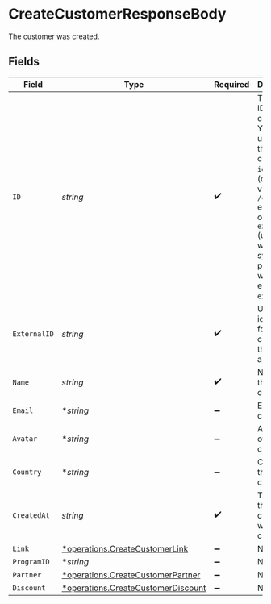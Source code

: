 # CreateCustomerResponseBody

The customer was created.


## Fields

| Field                                                                                                                                                                                                         | Type                                                                                                                                                                                                          | Required                                                                                                                                                                                                      | Description                                                                                                                                                                                                   |
| ------------------------------------------------------------------------------------------------------------------------------------------------------------------------------------------------------------- | ------------------------------------------------------------------------------------------------------------------------------------------------------------------------------------------------------------- | ------------------------------------------------------------------------------------------------------------------------------------------------------------------------------------------------------------- | ------------------------------------------------------------------------------------------------------------------------------------------------------------------------------------------------------------- |
| `ID`                                                                                                                                                                                                          | *string*                                                                                                                                                                                                      | :heavy_check_mark:                                                                                                                                                                                            | The unique ID of the customer. You may use either the customer's `id` on Dub (obtained via `/customers` endpoint) or their `externalId` (unique ID within your system, prefixed with `ext_`, e.g. `ext_123`). |
| `ExternalID`                                                                                                                                                                                                  | *string*                                                                                                                                                                                                      | :heavy_check_mark:                                                                                                                                                                                            | Unique identifier for the customer in the client's app.                                                                                                                                                       |
| `Name`                                                                                                                                                                                                        | *string*                                                                                                                                                                                                      | :heavy_check_mark:                                                                                                                                                                                            | Name of the customer.                                                                                                                                                                                         |
| `Email`                                                                                                                                                                                                       | **string*                                                                                                                                                                                                     | :heavy_minus_sign:                                                                                                                                                                                            | Email of the customer.                                                                                                                                                                                        |
| `Avatar`                                                                                                                                                                                                      | **string*                                                                                                                                                                                                     | :heavy_minus_sign:                                                                                                                                                                                            | Avatar URL of the customer.                                                                                                                                                                                   |
| `Country`                                                                                                                                                                                                     | **string*                                                                                                                                                                                                     | :heavy_minus_sign:                                                                                                                                                                                            | Country of the customer.                                                                                                                                                                                      |
| `CreatedAt`                                                                                                                                                                                                   | *string*                                                                                                                                                                                                      | :heavy_check_mark:                                                                                                                                                                                            | The date the customer was created.                                                                                                                                                                            |
| `Link`                                                                                                                                                                                                        | [*operations.CreateCustomerLink](../../models/operations/createcustomerlink.md)                                                                                                                               | :heavy_minus_sign:                                                                                                                                                                                            | N/A                                                                                                                                                                                                           |
| `ProgramID`                                                                                                                                                                                                   | **string*                                                                                                                                                                                                     | :heavy_minus_sign:                                                                                                                                                                                            | N/A                                                                                                                                                                                                           |
| `Partner`                                                                                                                                                                                                     | [*operations.CreateCustomerPartner](../../models/operations/createcustomerpartner.md)                                                                                                                         | :heavy_minus_sign:                                                                                                                                                                                            | N/A                                                                                                                                                                                                           |
| `Discount`                                                                                                                                                                                                    | [*operations.CreateCustomerDiscount](../../models/operations/createcustomerdiscount.md)                                                                                                                       | :heavy_minus_sign:                                                                                                                                                                                            | N/A                                                                                                                                                                                                           |